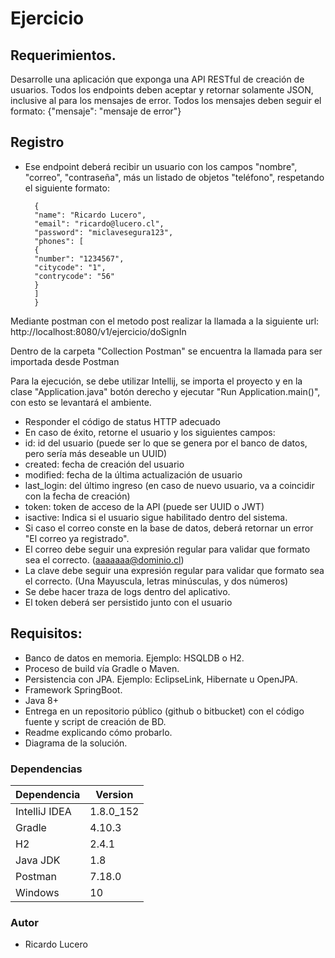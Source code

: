 # Ejercicio

## Requerimientos.

Desarrolle una aplicación que exponga una API RESTful de creación de usuarios.
Todos los endpoints deben aceptar y retornar solamente JSON, inclusive al para los mensajes de error.
Todos los mensajes deben seguir el formato:
{"mensaje": "mensaje de error"}

## Registro

- Ese endpoint deberá recibir un usuario con los campos "nombre", "correo", "contraseña", más
un listado de objetos "teléfono", respetando el siguiente formato:

        {
        "name": "Ricardo Lucero",
        "email": "ricardo@lucero.cl",
        "password": "miclavesegura123",
        "phones": [
        {
        "number": "1234567",
        "citycode": "1",
        "contrycode": "56"
        }
        ]
        }

Mediante postman con el metodo post realizar la llamada a la siguiente url:
http://localhost:8080/v1/ejercicio/doSignIn

Dentro de la carpeta "Collection Postman" se encuentra la llamada para ser importada desde Postman

Para la ejecución, se debe utilizar Intellij, se importa el proyecto y en la clase "Application.java" botón derecho y ejecutar "Run Application.main()", con esto se levantará el ambiente.




- Responder el código de status HTTP adecuado
- En caso de éxito, retorne el usuario y los siguientes campos:
- id: id del usuario (puede ser lo que se genera por el banco de datos, pero sería más
deseable un UUID)
- created: fecha de creación del usuario
- modified: fecha de la última actualización de usuario
- last_login: del último ingreso (en caso de nuevo usuario, va a coincidir con la fecha
de creación)
- token: token de acceso de la API (puede ser UUID o JWT)
- isactive: Indica si el usuario sigue habilitado dentro del sistema.
- Si caso el correo conste en la base de datos, deberá retornar un error "El correo ya
registrado".
- El correo debe seguir una expresión regular para validar que formato sea el correcto.
(aaaaaaa@dominio.cl)
- La clave debe seguir una expresión regular para validar que formato sea el correcto. (Una
Mayuscula, letras minúsculas, y dos números)
- Se debe hacer traza de logs dentro del aplicativo.
- El token deberá ser persistido junto con el usuario


## Requisitos:


- Banco de datos en memoria. Ejemplo: HSQLDB o H2.
- Proceso de build vía Gradle o Maven.
- Persistencia con JPA. Ejemplo: EclipseLink, Hibernate u OpenJPA.
- Framework SpringBoot.
- Java 8+
- Entrega en un repositorio público (github o bitbucket) con el código fuente y script de
creación de BD.
- Readme explicando cómo probarlo.
- Diagrama de la solución.

  




### Dependencias


| Dependencia | Version |
| ------ | ------ |
| IntelliJ IDEA | 1.8.0_152 |
| Gradle | 4.10.3|
| H2 | 2.4.1 |
| Java JDK  | 1.8 |
| Postman  | 7.18.0 |
| Windows | 10 |


### Autor

 - Ricardo Lucero

